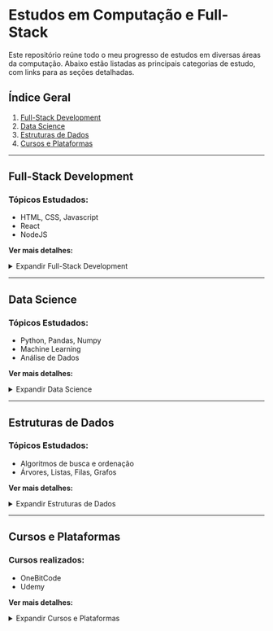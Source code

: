 # Estudos em Computação e Full-Stack

Este repositório reúne todo o meu progresso de estudos em diversas áreas da computação. Abaixo estão listadas as principais categorias de estudo, com links para as seções detalhadas.

## Índice Geral
1. [Full-Stack Development](#full-stack-development)
2. [Data Science](#data-science)
3. [Estruturas de Dados](#estruturas-de-dados)
4. [Cursos e Plataformas](#cursos-e-plataformas)

---

## Full-Stack Development
### Tópicos Estudados:
- HTML, CSS, Javascript
- React
- NodeJS

**Ver mais detalhes:**
<details>
<summary>Expandir Full-Stack Development</summary>

#### HTML e CSS:
- [x] HTML
- [x] CSS
  - [x] Bootstrap
  - [ ] Tailwind
  - [ ] SCSS
  - [ ] Bulma

#### Javascript e Typescript:
- [x] Javascript
- [x] Typescript

#### Frameworks e Bibliotecas:
- [x] React
  - [ ] Redux
  - [ ] Next
  - [ ] Remix
- [ ] Vue
  - [ ] Nuxt
- [ ] Angular
  - [ ] Universal
</details>

---

## Data Science
### Tópicos Estudados:
- Python, Pandas, Numpy
- Machine Learning
- Análise de Dados

**Ver mais detalhes:**
<details>
<summary>Expandir Data Science</summary>

#### Python para Data Science:
- [x] Python Básico
- [x] Pandas
- [ ] Machine Learning (em andamento)

#### Ferramentas:
- [x] Jupyter Notebook
- [x] Análise de Dados com Pandas
</details>

---

## Estruturas de Dados
### Tópicos Estudados:
- Algoritmos de busca e ordenação
- Árvores, Listas, Filas, Grafos

**Ver mais detalhes:**
<details>
<summary>Expandir Estruturas de Dados</summary>

#### Estruturas Básicas:
- [x] Listas
- [x] Pilhas e Filas

#### Estruturas Avançadas:
- [ ] Árvores Binárias
- [ ] Grafos
</details>

---

## Cursos e Plataformas
### Cursos realizados:
- OneBitCode
- Udemy

**Ver mais detalhes:**
<details>
<summary>Expandir Cursos e Plataformas</summary>

#### OneBitCode:
- [x] Módulo 1: HTML, CSS
- [ ] Módulo 2: Javascript, NodeJS

#### Udemy:
- [x] Curso de React
- [ ] Curso de Vue.js
</details>
